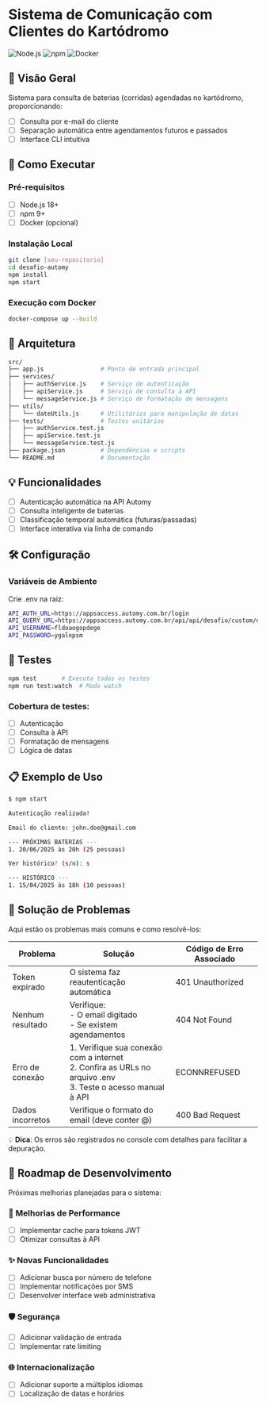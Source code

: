 # Sistema de Comunicação com Clientes do Kartódromo

![Node.js](https://img.shields.io/badge/Node.js-18.x-green)
![npm](https://img.shields.io/badge/npm-9.x-blue)
![Docker](https://img.shields.io/badge/Docker-Optional-yellow)

## 📌 Visão Geral

Sistema para consulta de baterias (corridas) agendadas no kartódromo, proporcionando:
- [ ] Consulta por e-mail do cliente
- [ ] Separação automática entre agendamentos futuros e passados
- [ ] Interface CLI intuitiva

## 🚀 Como Executar

### Pré-requisitos
- [ ] Node.js 18+
- [ ] npm 9+
- [ ] Docker (opcional)

### Instalação Local
```bash
git clone [seu-repositorio]
cd desafio-automy
npm install
npm start
```

### Execução com Docker
```bash
docker-compose up --build
```

## 🔧 Arquitetura
```bash
src/
├── app.js                # Ponto de entrada principal
├── services/
│   ├── authService.js    # Serviço de autenticação
│   ├── apiService.js     # Serviço de consulta à API
│   └── messageService.js # Serviço de formatação de mensagens
├── utils/
│   └── dateUtils.js      # Utilitários para manipulação de datas
├── tests/                # Testes unitários
│   ├── authService.test.js
│   ├── apiService.test.js
│   └── messageService.test.js
├── package.json          # Dependências e scripts
└── README.md             # Documentação
```

## 💡 Funcionalidades
- [ ] Autenticação automática na API Automy
- [ ] Consulta inteligente de baterias
- [ ] Classificação temporal automática (futuras/passadas)
- [ ] Interface interativa via linha de comando

## 🛠️ Configuração

### Variáveis de Ambiente
Crie .env na raiz:
```bash
API_AUTH_URL=https://appsaccess.automy.com.br/login
API_QUERY_URL=https://appsaccess.automy.com.br/api/api/desafio/custom/do/query
API_USERNAME=fldoaogopdege
API_PASSWORD=ygalepsm
```

## 🧪 Testes
```bash
npm test       # Executa todos os testes
npm run test:watch  # Modo watch
```

### Cobertura de testes:
- [ ] Autenticação
- [ ] Consulta à API
- [ ] Formatação de mensagens
- [ ] Lógica de datas

## 📋 Exemplo de Uso
```bash
$ npm start

Autenticação realizada!

Email do cliente: john.doe@gmail.com

--- PRÓXIMAS BATERIAS ---
1. 20/06/2025 às 20h (25 pessoas)

Ver histórico? (s/n): s

--- HISTÓRICO ---
1. 15/04/2025 às 18h (10 pessoas)
```

## 🐛 Solução de Problemas

Aqui estão os problemas mais comuns e como resolvê-los:

| Problema               | Solução                          | Código de Erro Associado |
|------------------------|----------------------------------|--------------------------|
| Token expirado         | O sistema faz reautenticação automática | 401 Unauthorized |
| Nenhum resultado       | Verifique: <br>- O email digitado <br>- Se existem agendamentos | 404 Not Found |
| Erro de conexão        | 1. Verifique sua conexão com a internet <br>2. Confira as URLs no arquivo .env <br>3. Teste o acesso manual à API | ECONNREFUSED |
| Dados incorretos       | Verifique o formato do email (deve conter @) | 400 Bad Request |

💡 **Dica**: Os erros são registrados no console com detalhes para facilitar a depuração.

## 📅 Roadmap de Desenvolvimento

Próximas melhorias planejadas para o sistema:

### 🔄 Melhorias de Performance
- [ ] Implementar cache para tokens JWT
- [ ] Otimizar consultas à API

### ✨ Novas Funcionalidades
- [ ] Adicionar busca por número de telefone
- [ ] Implementar notificações por SMS
- [ ] Desenvolver interface web administrativa

### 🛡️ Segurança
- [ ] Adicionar validação de entrada
- [ ] Implementar rate limiting

### 🌐 Internacionalização
- [ ] Adicionar suporte a múltiplos idiomas
- [ ] Localização de datas e horários
